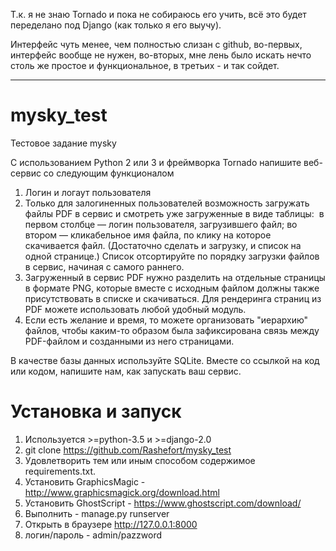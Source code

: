 Т.к. я не знаю Tornado и пока не собираюсь его учить, всё это будет переделано под Django (как только я его выучу).

Интерфейс чуть менее, чем полностью слизан с github, во-первых, интерфейс вообще не нужен, во-вторых, мне лень было искать нечто столь же простое и функциональное, в третьих - и так сойдет.

----------
# mysky_test
Тестовое задание mysky


С использованием Python 2 или 3 и фреймворка Tornado напишите веб-сервис со следующим функционалом

1. Логин и логаут пользователя
2. Только для залогиненных пользователей возможность загружать файлы PDF в сервис и смотреть уже загруженные в виде таблицы:  в первом столбце — логин пользователя, загрузившего файл; во втором — кликабельное имя файла, по клику на которое скачивается файл. (Достаточно сделать и загрузку, и список на одной странице.) Список отсортируйте по порядку загрузки файлов в сервис, начиная с самого раннего.
3. Загруженный в сервис PDF нужно разделить на отдельные страницы в формате PNG, которые вместе с исходным файлом должны также присутствовать в списке и скачиваться. Для рендеринга страниц из PDF можете использовать любой удобный модуль.
4. Если есть желание и время, то можете организовать "иерархию" файлов, чтобы каким-то образом была зафиксирована связь между PDF-файлом и созданными из него страницами.

В качестве базы данных используйте SQLite.
Вместе со ссылкой на код или кодом, напишите нам, как запускать ваш сервис.

# Установка и запуск
1. Используется >=python-3.5 и >=django-2.0
2. git clone https://github.com/Rashefort/mysky_test
3. Удовлетворить тем или иным способом содержимое requirements.txt.
4. Установить GraphicsMagic - http://www.graphicsmagick.org/download.html
5. Установить GhostScript - https://www.ghostscript.com/download/
6. Выполнить - manage.py runserver
7. Открыть в браузере http://127.0.0.1:8000
8. логин/пароль - admin/pazzword
